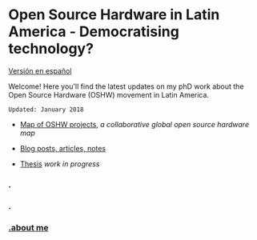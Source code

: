 # Open Source Hardware in Latin America - Democratising technology?


[Versión en español](/phd_ES/README_ES.md)


Welcome! Here you'll find the latest updates on my phD work about the Open Source Hardware (OSHW) movement in Latin America. 

```
Updated: January 2018
```

- [Map of OSHW projects](https://github.com/thessaly/OpenHWMap), _a collaborative global open source hardware map_

- [Blog posts, articles, notes](/phD_EN/interesting.md)

- [Thesis](/phD_EN/thesis.md) _work in progress_

### .
### .
### [.about me](/phD_EN/about.md)





